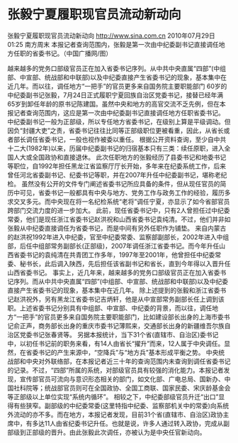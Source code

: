 # 张毅宁夏履职现官员流动新动向

张毅宁夏履职现官员流动新动向
http://www.sina.com.cn  2010年07月29日01:25  南方周末
本报记者查询范围内，张毅是第一次由中纪委副书记直接调任地方任职的省委书记。（中国广播网/图）

越来越多的党务口部级官员正在加入省委书记序列。从中共中央直属“四部”(中组部、中宣部、统战部和中联部)以及中纪委直接产生省委书记的现象，基本集中在近几年。而以往，调任地方“一把手”的官员更多来自国务院主要职能部门
60岁的中纪委副书记张毅，7月24日正式履职宁夏回族自治区党委书记，接替已经年满65岁到卸任年龄的原书记陈建国。虽然中央和地方的高官交流不乏先例，但在本报记者查询范围内，这应是第一次由中纪委副书记直接调任地方任职省委书记。
中纪委副书记一般为正部级，所以专任地方省委书记，在级别上算是平级调动。但因负“封疆大吏”之责，省委书记往往比同等正部级职位更被看重，因此，从省长或者部长调任省委书记，一般也视作被委以重任。
根据公开资料查询，至少自中共十二大(1982年)以来，历届中纪委副书记的归宿基本只有三类：续任原职，进入全国人大或全国政协和直接退休。
此次任职地方的张毅经历了县委书记和地委书记等职位，自1992年担任黑龙江省监察厅厅长开始，多年来在纪委系统工作，后来曾任河北省委副书记、纪委书记等职，并在2007年升任中纪委副书记，堪称老纪检。
虽然没有公开的文件专门阐述省委书记所应具备的条件，但从现任官员的简历中可见，省委书记一般都具有中央与地方、党务工作与政务工作的经验，履历多求交叉多元。而中央现在将一名纪检系统“老将”调任宁夏，亦显示了如今省部官员跨部门交流力度的进一步加大。
此前，现任省委书记中，只有2人曾担任过中纪委常委，他们是现任浙江省委书记赵洪祝和山西省委书记袁纯清。不过，他们并非如张毅从中纪委直接调任为省委书记，而是中间有另外任职作为铺垫。
来自内蒙古的赵洪祝1992年进入中纪委，官至中纪委常委、监察部副部长，2002年进入中组部，后任中组部常务副部长(正部级)，2007年调任浙江省委书记。而今年升任山西省委书记的袁纯清在共青团工作多年，1997年至2001年，他曾担任中纪委常委、秘书长，此后调入陕西，先后担任该省副书记和省长，直到今年得以入晋升任山西省委书记。
事实上，近几年来，越来越多的党务口部级官员正在加入省委书记序列。而从中共中央直属“四部”(中组部、中宣部、统战部和中联部)以及中纪委直接产生省委书记的现象，基本集中在近几年。
除上述提到的张毅和浙江省委书记赵洪祝外，另有黑龙江省委书记吉炳轩，他是从中宣部常务副部长任上调到该职。上述省委书记分别具有中组部、中宣部、中纪委的背景，而以往，调任地方“一把手”的官员更多来自国务院主要职能部门，比如建设部长出身的上海市委书记俞正声，商务部长出身的重庆市委书记薄熙来，交通部长出身的新疆维吾尔族自治区党委书记张春贤等。
另据本报统计，当下31个省(直辖市、自治区)委书记中，以初任书记前的职务来看，有14人由省长“擢升”而来，12人属于中央调任。显然，在省委书记的产生来源中，“空降兵”与“地方兵”基本形成平衡之势。
中央统战部和中央对外联络部，在本报记者近三十年的查询范围内未查询到调任省委书记的记录。不过，“四部”所属的系统，对部级官员具有较强的消化能力。本报记者发现，宣传部官员可流向与意识形态相关的部门，如文化部、广电总局、国新办、中国社科院等；统战部官员则可在全国政协、全国工商联、国家民委、宋庆龄基金会等正部级以上单位实现“系统内循环”。
相较之下，中纪委部级官员升迁“出口”显得有些狭窄。副部级的中纪委常委(这里特指中纪委、监察部机关中的常委)向系统外流动的亦不多。而在地方，本报记者发现，目前31个省(直辖市、自治区)政协主席中，有多达11人由省纪委书记升任。也就是说，许多人通过转入政协，完成从副部级到正部级的晋升。由此张毅此次调任，亦被认为是中央任官新动向。

